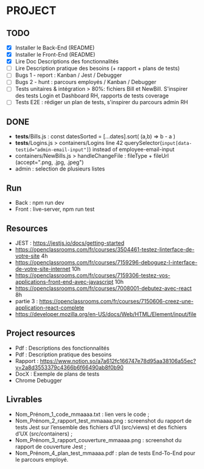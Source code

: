 # PROJECT

## TODO
- [x] Installer le Back-End (README)
- [x] Installer le Front-End (README)
- [x] Lire Doc Descriptions des fonctionnalités
- [ ] Lire Description pratique des besoins (+ rapport + plans de tests)
- [ ] Bugs 1 - report  : Kanban / Jest / Debugger
- [ ] Bugs 2 - hunt : parcours employés / Kanban / Debugger 
- [ ] Tests unitaires & intégration > 80%: fichiers Bill et NewBill. S'inspirer des tests Login et Dashboard RH, rapports de tests coverage
- [ ] Tests E2E : rédiger un plan de tests, s'inspirer du parcours admin RH

## DONE
- __tests__/Bills.js :  const datesSorted = [...dates].sort( (a,b) => b - a )
- __tests__/Logins.js > containers/Logins line 42 querySelector(`input[data-testid="admin-email-input"]`) instead of employee-email-input
- containers/NewBills.js > handleChangeFile : fileType + fileUrl (accept=".png, .jpg, .jpeg")
- admin : selection de plusieurs listes

## Run
- Back : npm run dev
- Front : live-server, npm run test

## Resources
- JEST : https://jestjs.io/docs/getting-started
- https://openclassrooms.com/fr/courses/3504461-testez-linterface-de-votre-site 4h
- https://openclassrooms.com/fr/courses/7159296-deboguez-l-interface-de-votre-site-internet 10h
- https://openclassrooms.com/fr/courses/7159306-testez-vos-applications-front-end-avec-javascript 10h
- https://openclassrooms.com/fr/courses/7008001-debutez-avec-react 8h
- partie 3 : https://openclassrooms.com/fr/courses/7150606-creez-une-application-react-complete
- https://developer.mozilla.org/en-US/docs/Web/HTML/Element/input/file

## Project resources 
- Pdf : Descriptions des fonctionnalités
- Pdf : Description pratique des besoins
- Rapport : https://www.notion.so/a7a612fc166747e78d95aa38106a55ec?v=2a8d3553379c4366b6f66490ab8f0b90
- DocX : Exemple de plans de tests
- Chrome Debugger

## Livrables 
- Nom_Prénom_1_code_mmaaaa.txt : lien vers le code ;
- Nom_Prénom_2_rapport_test_mmaaaa.png : screenshot du rapport de tests Jest sur l’ensemble des fichiers d’UI (src/views) et des fichiers d’UX (src/containers) ;
- Nom_Prénom_3_rapport_couverture_mmaaaa.png : screenshot du rapport de couverture Jest ;
- Nom_Prénom_4_plan_test_mmaaaa.pdf : plan de tests End-To-End pour le parcours employé.
